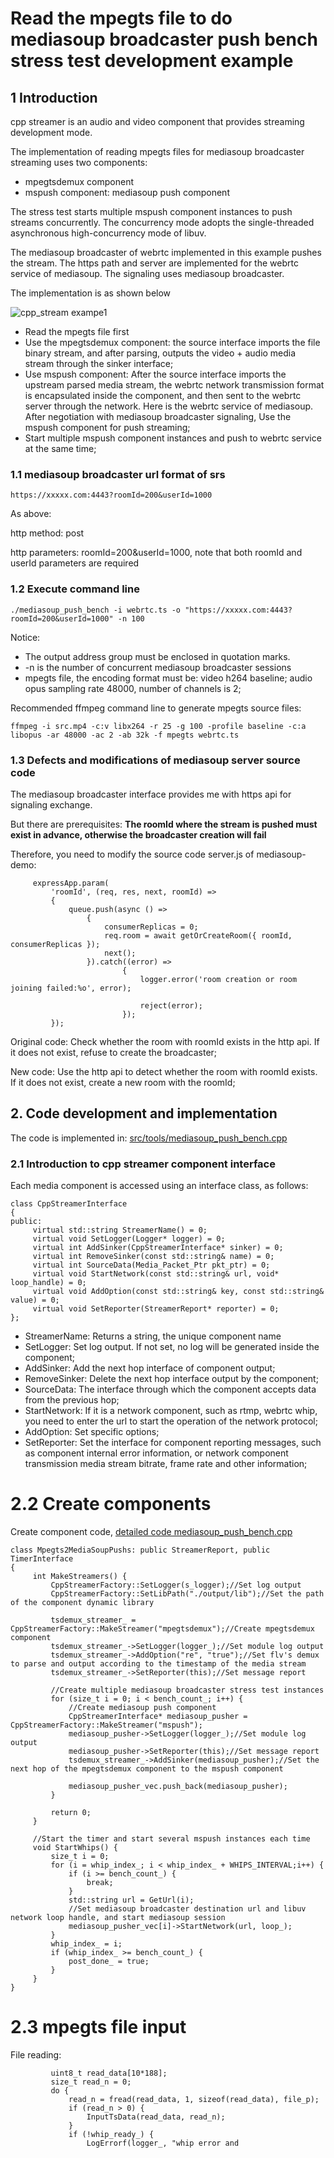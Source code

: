 # Read the mpegts file to do mediasoup broadcaster push bench stress test development example
## 1 Introduction
cpp streamer is an audio and video component that provides streaming development mode.

The implementation of reading mpegts files for mediasoup broadcaster streaming uses two components:
* mpegtsdemux component
* mspush component: mediasoup push component

The stress test starts multiple mspush component instances to push streams concurrently. The concurrency mode adopts the single-threaded asynchronous high-concurrency mode of libuv.

The mediasoup broadcaster of webrtc implemented in this example pushes the stream. The https path and server are implemented for the webrtc service of mediasoup. The signaling uses mediasoup broadcaster.

The implementation is as shown below

![cpp_stream exampe1](imgs/mediasoup_broadcaster_bench.png)

* Read the mpegts file first
* Use the mpegtsdemux component: the source interface imports the file binary stream, and after parsing, outputs the video + audio media stream through the sinker interface;
* Use mspush component: After the source interface imports the upstream parsed media stream, the webrtc network transmission format is encapsulated inside the component, and then sent to the webrtc server through the network. Here is the webrtc service of mediasoup. After negotiation with mediasoup broadcaster signaling, Use the mspush component for push streaming;
* Start multiple mspush component instances and push to webrtc service at the same time;

### 1.1 mediasoup broadcaster url format of srs
```
https://xxxxx.com:4443?roomId=200&userId=1000
```
As above:

http method: post

http parameters: roomId=200&userId=1000, note that both roomId and userId parameters are required

### 1.2 Execute command line
```
./mediasoup_push_bench -i webrtc.ts -o "https://xxxxx.com:4443?roomId=200&userId=1000" -n 100
```

Notice:
* The output address group must be enclosed in quotation marks.
* -n is the number of concurrent mediasoup broadcaster sessions
* mpegts file, the encoding format must be: video h264 baseline; audio opus sampling rate 48000, number of channels is 2;

Recommended ffmpeg command line to generate mpegts source files:
```
ffmpeg -i src.mp4 -c:v libx264 -r 25 -g 100 -profile baseline -c:a libopus -ar 48000 -ac 2 -ab 32k -f mpegts webrtc.ts
```

### 1.3 Defects and modifications of mediasoup server source code
The mediasoup broadcaster interface provides me with https api for signaling exchange.

But there are prerequisites: <b> The roomId where the stream is pushed must exist in advance, otherwise the broadcaster creation will fail</b>

Therefore, you need to modify the source code server.js of mediasoup-demo:
```
     expressApp.param(
         'roomId', (req, res, next, roomId) =>
         {
             queue.push(async () =>
                 {
                     consumerReplicas = 0;
                     req.room = await getOrCreateRoom({ roomId, consumerReplicas });
                     next();
                 }).catch((error) =>
                         {
                             logger.error('room creation or room joining failed:%o', error);
 
                             reject(error);
                         });
         });
```

Original code: Check whether the room with roomId exists in the http api. If it does not exist, refuse to create the broadcaster;

New code: Use the http api to detect whether the room with roomId exists. If it does not exist, create a new room with the roomId;

## 2. Code development and implementation
The code is implemented in: [src/tools/mediasoup_push_bench.cpp](../src/tools/mediasoup_push_bench.cpp)

### 2.1 Introduction to cpp streamer component interface
Each media component is accessed using an interface class, as follows:
```
class CppStreamerInterface
{
public:
     virtual std::string StreamerName() = 0;
     virtual void SetLogger(Logger* logger) = 0;
     virtual int AddSinker(CppStreamerInterface* sinker) = 0;
     virtual int RemoveSinker(const std::string& name) = 0;
     virtual int SourceData(Media_Packet_Ptr pkt_ptr) = 0;
     virtual void StartNetwork(const std::string& url, void* loop_handle) = 0;
     virtual void AddOption(const std::string& key, const std::string& value) = 0;
     virtual void SetReporter(StreamerReport* reporter) = 0;
};
```
* StreamerName: Returns a string, the unique component name
* SetLogger: Set log output. If not set, no log will be generated inside the component;
* AddSinker: Add the next hop interface of component output;
* RemoveSinker: Delete the next hop interface output by the component;
* SourceData: The interface through which the component accepts data from the previous hop;
* StartNetwork: If it is a network component, such as rtmp, webrtc whip, you need to enter the url to start the operation of the network protocol;
* AddOption: Set specific options;
* SetReporter: Set the interface for component reporting messages, such as component internal error information, or network component transmission media stream bitrate, frame rate and other information;

# 2.2 Create components
Create component code, [detailed code mediasoup_push_bench.cpp](../src/tools/mediasoup_push_bench.cpp)
```
class Mpegts2MediaSoupPushs: public StreamerReport, public TimerInterface
{
     int MakeStreamers() {
         CppStreamerFactory::SetLogger(s_logger);//Set log output
         CppStreamerFactory::SetLibPath("./output/lib");//Set the path of the component dynamic library

         tsdemux_streamer_ = CppStreamerFactory::MakeStreamer("mpegtsdemux");//Create mpegtsdemux component
         tsdemux_streamer_->SetLogger(logger_);//Set module log output
         tsdemux_streamer_->AddOption("re", "true");//Set flv's demux to parse and output according to the timestamp of the media stream
         tsdemux_streamer_->SetReporter(this);//Set message report
 
         //Create multiple mediasoup broadcaster stress test instances
         for (size_t i = 0; i < bench_count_; i++) {
             //Create mediasoup push component
             CppStreamerInterface* mediasoup_pusher = CppStreamerFactory::MakeStreamer("mspush");
             mediasoup_pusher->SetLogger(logger_);//Set module log output
             mediasoup_pusher->SetReporter(this);//Set message report
             tsdemux_streamer_->AddSinker(mediasoup_pusher);//Set the next hop of the mpegtsdemux component to the mspush component

             mediasoup_pusher_vec.push_back(mediasoup_pusher);
         }

         return 0;
     }

     //Start the timer and start several mspush instances each time
     void StartWhips() {
         size_t i = 0;
         for (i = whip_index_; i < whip_index_ + WHIPS_INTERVAL;i++) {
             if (i >= bench_count_) {
                 break;
             }
             std::string url = GetUrl(i);
             //Set mediasoup broadcaster destination url and libuv network loop handle, and start mediasoup session
             mediasoup_pusher_vec[i]->StartNetwork(url, loop_);
         }
         whip_index_ = i;
         if (whip_index_ >= bench_count_) {
             post_done_ = true;
         }
     }
}
```

# 2.3 mpegts file input
File reading:
```
         uint8_t read_data[10*188];
         size_t read_n = 0;
         do {
             read_n = fread(read_data, 1, sizeof(read_data), file_p);
             if (read_n > 0) {
                 InputTsData(read_data, read_n);
             }
             if (!whip_ready_) {
                 LogErrorf(logger_, "whip error and